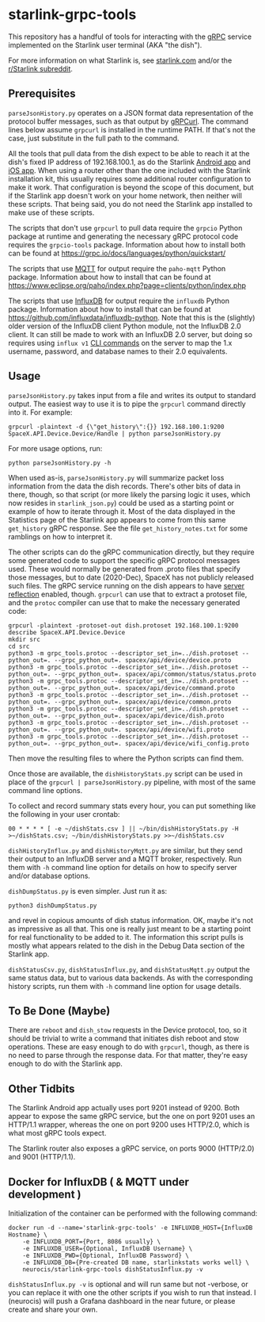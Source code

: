 # starlink-grpc-tools
This repository has a handful of tools for interacting with the [gRPC](https://grpc.io/) service implemented on the Starlink user terminal (AKA "the dish").

For more information on what Starlink is, see [starlink.com](https://www.starlink.com/) and/or the [r/Starlink subreddit](https://www.reddit.com/r/Starlink/).

## Prerequisites

`parseJsonHistory.py` operates on a JSON format data representation of the protocol buffer messages, such as that output by [gRPCurl](https://github.com/fullstorydev/grpcurl). The command lines below assume `grpcurl` is installed in the runtime PATH. If that's not the case, just substitute in the full path to the command.

All the tools that pull data from the dish expect to be able to reach it at the dish's fixed IP address of 192.168.100.1, as do the Starlink [Android app](https://play.google.com/store/apps/details?id=com.starlink.mobile) and [iOS app](https://apps.apple.com/us/app/starlink/id1537177988). When using a router other than the one included with the Starlink installation kit, this usually requires some additional router configuration to make it work. That configuration is beyond the scope of this document, but if the Starlink app doesn't work on your home network, then neither will these scripts. That being said, you do not need the Starlink app installed to make use of these scripts.

The scripts that don't use `grpcurl` to pull data require the `grpcio` Python package at runtime and generating the necessary gRPC protocol code requires the `grpcio-tools` package. Information about how to install both can be found at https://grpc.io/docs/languages/python/quickstart/

The scripts that use [MQTT](https://mqtt.org/) for output require the `paho-mqtt` Python package. Information about how to install that can be found at https://www.eclipse.org/paho/index.php?page=clients/python/index.php

The scripts that use [InfluxDB](https://www.influxdata.com/products/influxdb/) for output require the `influxdb` Python package. Information about how to install that can be found at https://github.com/influxdata/influxdb-python. Note that this is the (slightly) older version of the InfluxDB client Python module, not the InfluxDB 2.0 client. It can still be made to work with an InfluxDB 2.0 server, but doing so requires using `influx v1` [CLI commands](https://docs.influxdata.com/influxdb/v2.0/reference/cli/influx/v1/) on the server to map the 1.x username, password, and database names to their 2.0 equivalents.

## Usage

`parseJsonHistory.py` takes input from a file and writes its output to standard output. The easiest way to use it is to pipe the `grpcurl` command directly into it. For example:
```
grpcurl -plaintext -d {\"get_history\":{}} 192.168.100.1:9200 SpaceX.API.Device.Device/Handle | python parseJsonHistory.py
```
For more usage options, run:
```
python parseJsonHistory.py -h
```

When used as-is, `parseJsonHistory.py` will summarize packet loss information from the data the dish records. There's other bits of data in there, though, so that script (or more likely the parsing logic it uses, which now resides in `starlink_json.py`) could be used as a starting point or example of how to iterate through it. Most of the data displayed in the Statistics page of the Starlink app appears to come from this same `get_history` gRPC response. See the file `get_history_notes.txt` for some ramblings on how to interpret it.

The other scripts can do the gRPC communication directly, but they require some generated code to support the specific gRPC protocol messages used. These would normally be generated from .proto files that specify those messages, but to date (2020-Dec), SpaceX has not publicly released such files. The gRPC service running on the dish appears to have [server reflection](https://github.com/grpc/grpc/blob/master/doc/server-reflection.md) enabled, though. `grpcurl` can use that to extract a protoset file, and the `protoc` compiler can use that to make the necessary generated code:
```
grpcurl -plaintext -protoset-out dish.protoset 192.168.100.1:9200 describe SpaceX.API.Device.Device
mkdir src
cd src
python3 -m grpc_tools.protoc --descriptor_set_in=../dish.protoset --python_out=. --grpc_python_out=. spacex/api/device/device.proto
python3 -m grpc_tools.protoc --descriptor_set_in=../dish.protoset --python_out=. --grpc_python_out=. spacex/api/common/status/status.proto
python3 -m grpc_tools.protoc --descriptor_set_in=../dish.protoset --python_out=. --grpc_python_out=. spacex/api/device/command.proto
python3 -m grpc_tools.protoc --descriptor_set_in=../dish.protoset --python_out=. --grpc_python_out=. spacex/api/device/common.proto
python3 -m grpc_tools.protoc --descriptor_set_in=../dish.protoset --python_out=. --grpc_python_out=. spacex/api/device/dish.proto
python3 -m grpc_tools.protoc --descriptor_set_in=../dish.protoset --python_out=. --grpc_python_out=. spacex/api/device/wifi.proto
python3 -m grpc_tools.protoc --descriptor_set_in=../dish.protoset --python_out=. --grpc_python_out=. spacex/api/device/wifi_config.proto
```
Then move the resulting files to where the Python scripts can find them.

Once those are available, the `dishHistoryStats.py` script can be used in place of the `grpcurl | parseJsonHistory.py` pipeline, with most of the same command line options.

To collect and record summary stats every hour, you can put something like the following in your user crontab:
```
00 * * * * [ -e ~/dishStats.csv ] || ~/bin/dishHistoryStats.py -H >~/dishStats.csv; ~/bin/dishHistoryStats.py >>~/dishStats.csv
```

`dishHistoryInflux.py` and `dishHistoryMqtt.py` are similar, but they send their output to an InfluxDB server and a MQTT broker, respectively. Run them with `-h` command line option for details on how to specify server and/or database options.

`dishDumpStatus.py` is even simpler. Just run it as:
```
python3 dishDumpStatus.py
```
and revel in copious amounts of dish status information. OK, maybe it's not as impressive as all that. This one is really just meant to be a starting point for real functionality to be added to it. The information this script pulls is mostly what appears related to the dish in the Debug Data section of the Starlink app.

`dishStatusCsv.py`, `dishStatusInflux.py`, and `dishStatusMqtt.py` output the same status data, but to various data backends. As with the corresponding history scripts, run them with `-h` command line option for usage details.

## To Be Done (Maybe)

There are `reboot` and `dish_stow` requests in the Device protocol, too, so it should be trivial to write a command that initiates dish reboot and stow operations. These are easy enough to do with `grpcurl`, though, as there is no need to parse through the response data. For that matter, they're easy enough to do with the Starlink app.

## Other Tidbits

The Starlink Android app actually uses port 9201 instead of 9200. Both appear to expose the same gRPC service, but the one on port 9201 uses an HTTP/1.1 wrapper, whereas the one on port 9200 uses HTTP/2.0, which is what most gRPC tools expect.

The Starlink router also exposes a gRPC service, on ports 9000 (HTTP/2.0) and 9001 (HTTP/1.1).

## Docker for InfluxDB ( & MQTT under development )

Initialization of the container can be performed with the following command:

```
docker run -d --name='starlink-grpc-tools' -e INFLUXDB_HOST={InfluxDB Hostname} \
    -e INFLUXDB_PORT={Port, 8086 usually} \
    -e INFLUXDB_USER={Optional, InfluxDB Username} \
    -e INFLUXDB_PWD={Optional, InfluxDB Password} \
    -e INFLUXDB_DB={Pre-created DB name, starlinkstats works well} \
    neurocis/starlink-grpc-tools dishStatusInflux.py -v
```

`dishStatusInflux.py -v` is optional and will run same but not -verbose, or you can replace it with one the other scripts if you wish to run that instead. I (neurocis) will push a Grafana dashboard in the near future, or please create and share your own.

